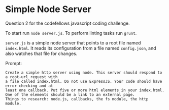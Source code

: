 # Simple Node Server
Question 2 for the codefellows javascript coding challenge.

To start run `node server.js`. To perform linting tasks run `grunt`.

`server.js` is a simple node server that points to a root file named `index.html`. It reads its configuration from a file named `config.json`, and also watches that file for changes.


Prompt:

```
Create a simple http server using node. This server should respond to a root-url request with 
a file called index.html. Do not use ExpressJS. Your code should have error checking and at 
least one callback. Put five or more html elements in your index.html. 
One of the elements should be a link to an external page. 
Things to research: node.js, callbacks, the fs module, the http module.
```